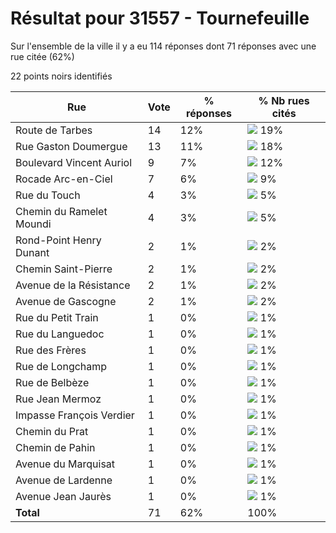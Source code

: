 # Résultat pour 31557 - Tournefeuille

Sur l'ensemble de la ville il y a eu 114 réponses dont 71 réponses avec une rue citée (62%)

22 points noirs identifiés

| Rue | Vote | % réponses | % Nb rues cités|
|-----|------|------------|----------------|
| Route de Tarbes | 14 | 12% | <img src="../../img/bar_19.gif" />&nbsp;19%|
| Rue Gaston Doumergue | 13 | 11% | <img src="../../img/bar_18.gif" />&nbsp;18%|
| Boulevard Vincent Auriol | 9 | 7% | <img src="../../img/bar_12.gif" />&nbsp;12%|
| Rocade Arc-en-Ciel | 7 | 6% | <img src="../../img/bar_9.gif" />&nbsp;9%|
| Rue du Touch | 4 | 3% | <img src="../../img/bar_5.gif" />&nbsp;5%|
| Chemin du Ramelet Moundi | 4 | 3% | <img src="../../img/bar_5.gif" />&nbsp;5%|
| Rond-Point Henry Dunant | 2 | 1% | <img src="../../img/bar_2.gif" />&nbsp;2%|
| Chemin Saint-Pierre | 2 | 1% | <img src="../../img/bar_2.gif" />&nbsp;2%|
| Avenue de la Résistance | 2 | 1% | <img src="../../img/bar_2.gif" />&nbsp;2%|
| Avenue de Gascogne | 2 | 1% | <img src="../../img/bar_2.gif" />&nbsp;2%|
| Rue du Petit Train | 1 | 0% | <img src="../../img/bar_1.gif" />&nbsp;1%|
| Rue du Languedoc | 1 | 0% | <img src="../../img/bar_1.gif" />&nbsp;1%|
| Rue des Frères | 1 | 0% | <img src="../../img/bar_1.gif" />&nbsp;1%|
| Rue de Longchamp | 1 | 0% | <img src="../../img/bar_1.gif" />&nbsp;1%|
| Rue de Belbèze | 1 | 0% | <img src="../../img/bar_1.gif" />&nbsp;1%|
| Rue Jean Mermoz | 1 | 0% | <img src="../../img/bar_1.gif" />&nbsp;1%|
| Impasse François Verdier | 1 | 0% | <img src="../../img/bar_1.gif" />&nbsp;1%|
| Chemin du Prat | 1 | 0% | <img src="../../img/bar_1.gif" />&nbsp;1%|
| Chemin de Pahin | 1 | 0% | <img src="../../img/bar_1.gif" />&nbsp;1%|
| Avenue du Marquisat | 1 | 0% | <img src="../../img/bar_1.gif" />&nbsp;1%|
| Avenue de Lardenne | 1 | 0% | <img src="../../img/bar_1.gif" />&nbsp;1%|
| Avenue Jean Jaurès | 1 | 0% | <img src="../../img/bar_1.gif" />&nbsp;1%|
| **Total** | 71 | 62% | 100%|

